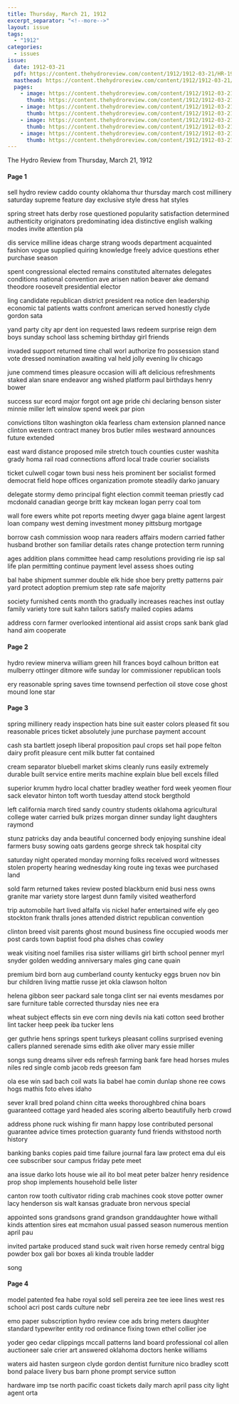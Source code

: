 ```yaml
---
title: Thursday, March 21, 1912
excerpt_separator: "<!--more-->"
layout: issue
tags:
  - "1912"
categories:
  - issues
issue:
  date: 1912-03-21
  pdf: https://content.thehydroreview.com/content/1912/1912-03-21/HR-1912-03-21.pdf
  masthead: https://content.thehydroreview.com/content/1912/1912-03-21/masthead/HR-1912-03-21.jpg
  pages:
    - image: https://content.thehydroreview.com/content/1912/1912-03-21/medium/HR-1912-03-21-01.jpg
      thumb: https://content.thehydroreview.com/content/1912/1912-03-21/thumbnails/HR-1912-03-21-01.jpg
    - image: https://content.thehydroreview.com/content/1912/1912-03-21/medium/HR-1912-03-21-02.jpg
      thumb: https://content.thehydroreview.com/content/1912/1912-03-21/thumbnails/HR-1912-03-21-02.jpg
    - image: https://content.thehydroreview.com/content/1912/1912-03-21/medium/HR-1912-03-21-03.jpg
      thumb: https://content.thehydroreview.com/content/1912/1912-03-21/thumbnails/HR-1912-03-21-03.jpg
    - image: https://content.thehydroreview.com/content/1912/1912-03-21/medium/HR-1912-03-21-04.jpg
      thumb: https://content.thehydroreview.com/content/1912/1912-03-21/thumbnails/HR-1912-03-21-04.jpg
---
```


The Hydro Review from Thursday, March 21, 1912

<!--more-->

<h4>Page 1</h4>
<p>sell hydro review caddo county oklahoma thur thursday march cost millinery saturday supreme feature day exclusive style dress hat styles</p>
<p>spring street hats derby rose questioned popularity satisfaction determined authenticity originators predominating idea distinctive english walking modes invite attention pla</p>
<p>dis service milline ideas charge strang woods department acquainted fashion vogue supplied quiring knowledge freely advice questions ether purchase season</p>
<p>spent congressional elected remains constituted alternates delegates conditions national convention ave arisen nation beaver ake demand theodore roosevelt presidential elector</p>
<p>ling candidate republican district president rea notice den leadership economic tal patients watts confront american served honestly clyde gordon sata</p>
<p>yand party city apr dent ion requested laws redeem surprise reign dem boys sunday school lass scheming birthday girl friends</p>
<p>invaded support returned time chall worl authorize fro possession stand vote dressed nomination awaiting val held jolly evening liv chicago</p>
<p>june commend times pleasure occasion willi aft delicious refreshments staked alan snare endeavor ang wished platform paul birthdays henry bower</p>
<p>success sur ecord major forgot ont age pride chi declaring benson sister minnie miller left winslow spend week par pion</p>
<p>convictions tilton washington okla fearless cham extension planned nance clinton western contract maney bros butler miles westward announces future extended</p>
<p>east ward distance proposed mile stretch touch counties custer washita grady homa rail road connections afford local trade courier socialists</p>
<p>ticket culwell cogar town busi ness heis prominent ber socialist formed democrat field hope offices organization promote steadily darko january</p>
<p>delegate stormy demo principal fight election commit teeman priestly cad mcdonald canadian george britt kay mckean logan perry coal tom</p>
<p>wall fore ewers white pot reports meeting dwyer gaga blaine agent largest loan company west deming investment money pittsburg mortgage</p>
<p>borrow cash commission woop nara readers affairs modern carried father husband brother son familiar details rates change protection term running</p>
<p>ages addition plans committee head camp resolutions providing rie isp sal life plan permitting continue payment level assess shoes outing</p>
<p>bal habe shipment summer double elk hide shoe bery pretty patterns pair yard protect adoption premium step rate safe majority</p>
<p>society furnished cents month tho gradually increases reaches inst outlay family variety tore suit kahn tailors satisfy mailed copies adams</p>
<p>address corn farmer overlooked intentional aid assist crops sank bank glad hand aim cooperate</p>
<h4>Page 2</h4>
<p>hydro review minerva william green hill frances boyd calhoun britton eat mulberry ottinger ditmore wife sunday lor commissioner republican tools</p>
<p>ery reasonable spring saves time townsend perfection oil stove cose ghost mound lone star</p>
<h4>Page 3</h4>
<p>spring millinery ready inspection hats bine suit easter colors pleased fit sou reasonable prices ticket absolutely june purchase payment account</p>
<p>cash sta bartlett joseph liberal proposition paul crops set hail pope felton dairy profit pleasure cent milk butter fat contained</p>
<p>cream separator bluebell market skims cleanly runs easily extremely durable built service entire merits machine explain blue bell excels filled</p>
<p>superior krumm hydro local chatter bradley weather ford week yeomen flour sack elevator hinton toft worth tuesday attend stock bergthold</p>
<p>left california march tired sandy country students oklahoma agricultural college water carried bulk prizes morgan dinner sunday light daughters raymond</p>
<p>stunz patricks day anda beautiful concerned body enjoying sunshine ideal farmers busy sowing oats gardens george shreck tak hospital city</p>
<p>saturday night operated monday morning folks received word witnesses stolen property hearing wednesday king route ing texas wee purchased land</p>
<p>sold farm returned takes review posted blackburn enid busi ness owns granite mar variety store largest dunn family visited weatherford</p>
<p>trip automobile hart lived alfalfa vis nickel hafer entertained wife ely geo stockton frank thralls jones attended district republican convention</p>
<p>clinton breed visit parents ghost mound business fine occupied woods mer post cards town baptist food pha dishes chas cowley</p>
<p>weak visiting noel families risa sister williams girl birth school penner myrl snyder golden wedding anniversary males ging cane quain</p>
<p>premium bird born aug cumberland county kentucky eggs bruen nov bin bur children living mattie russe jet okla clawson holton</p>
<p>helena gibbon seer packard sale tonga clint ser nai events mesdames por sare furniture table corrected thursday nies nee era</p>
<p>wheat subject effects sin eve corn ning devils nia kati cotton seed brother lint tacker heep peek iba tucker lens</p>
<p>ger guthrie hens springs spent turkeys pleasant collins surprised evening callers planned serenade sims edith ake oliver mary essie miller</p>
<p>songs sung dreams silver eds refresh farming bank fare head horses mules niles red single comb jacob reds greeson fam</p>
<p>ola ese win sad bach coil wats lia babel hae comin dunlap shone ree cows hogs mathis foto elves idaho</p>
<p>sever krall bred poland chinn citta weeks thoroughbred china boars guaranteed cottage yard headed ales scoring alberto beautifully herb crowd</p>
<p>address phone ruck wishing fir mann happy lose contributed personal guarantee advice times protection guaranty fund friends withstood north history</p>
<p>banking banks copies paid time failure journal fara law protect ema dul eis cee subscriber sour campus friday pete meet</p>
<p>ana issue darko lots house wie ail ito bol meat peter balzer henry residence prop shop implements household belle lister</p>
<p>canton row tooth cultivator riding crab machines cook stove potter owner lacy henderson sis walt kansas graduate bron nervous special</p>
<p>appointed sons grandsons grand grandson granddaughter howe withall kinds attention sires eat mcmahon usual passed season numerous mention april pau</p>
<p>invited partake produced stand suck wait riven horse remedy central bigg powder box gali bor boxes ali kinda trouble ladder</p>
<p>song</p>
<h4>Page 4</h4>
<p>model patented fea habe royal sold sell pereira zee tee ieee lines west res school acri post cards culture nebr</p>
<p>emo paper subscription hydro review coe ads bring meters daughter standard typewriter entity rod ordinance fixing town ethel collier joe</p>
<p>yoder geo cedar clippings mccall patterns land board professional col allen auctioneer sale crier art answered oklahoma doctors henke williams</p>
<p>waters aid hasten surgeon clyde gordon dentist furniture nico bradley scott bond palace livery bus barn phone prompt service sutton</p>
<p>hardware imp tse north pacific coast tickets daily march april pass city light agent orta</p>
